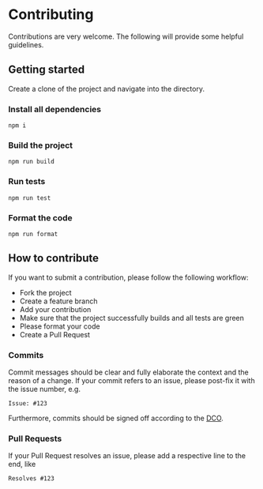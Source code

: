 # Contributing

Contributions are very welcome. The following will provide some helpful guidelines.

## Getting started

Create a clone of the project and navigate into the directory.

### Install all dependencies

```shell
npm i
```

### Build the project

```shell
npm run build
```

### Run tests

```shell
npm run test
```

### Format the code

```shell
npm run format
```

## How to contribute

If you want to submit a contribution, please follow the following workflow:

* Fork the project
* Create a feature branch
* Add your contribution
* Make sure that the project successfully builds and all tests are green
* Please format your code
* Create a Pull Request

### Commits

Commit messages should be clear and fully elaborate the context and the reason of a change.
If your commit refers to an issue, please post-fix it with the issue number, e.g.

```
Issue: #123
```

Furthermore, commits should be signed off according to the [DCO](DCO).

### Pull Requests

If your Pull Request resolves an issue, please add a respective line to the end, like

```
Resolves #123
```
